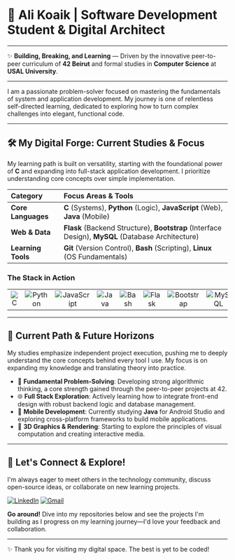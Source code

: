 # 🚀 Ali Koaik | Software Development Student & Digital Architect

***
✨ **Building, Breaking, and Learning** — Driven by the innovative peer-to-peer curriculum of **42 Beirut** and formal studies in **Computer Science** at **USAL University**.
***

I am a passionate problem-solver focused on mastering the fundamentals of system and application development. My journey is one of relentless self-directed learning, dedicated to exploring how to turn complex challenges into elegant, functional code.

---

## 🛠️ My Digital Forge: Current Studies & Focus

My learning path is built on versatility, starting with the foundational power of **C** and expanding into full-stack application development. I prioritize understanding core concepts over simple implementation.

| Category          | Focus Areas & Tools                                                                                                                                                                                                                                   |
| :---------------- | :---------------------------------------------------------------------------------------------------------------------------------------------------------------------------------------------------------------------------------------------------- |
| **Core Languages** | **C** (Systems), **Python** (Logic), **JavaScript** (Web), **Java** (Mobile)                                                                                                                                                                            |
| **Web & Data** | **Flask** (Backend Structure), **Bootstrap** (Interface Design), **MySQL** (Database Architecture)                                                                                                                                                            |
| **Learning Tools** | **Git** (Version Control), **Bash** (Scripting), **Linux** (OS Fundamentals)                                                                                                                                                                          |

### The Stack in Action
| | | | | | | | | | |
| :---: | :---: | :---: | :---: | :---: | :---: | :---: | :---: | :---: | :---: |
| ![C](https://img.shields.io/badge/C-00599C?style=for-the-badge&logo=c&logoColor=white) | ![Python](https://img.shields.io/badge/Python-3776AB?style=for-the-badge&logo=python&logoColor=white) | ![JavaScript](https://img.shields.io/badge/JavaScript-F7DF1E?style=for-the-badge&logo=javascript&logoColor=black) | ![Java](https://img.shields.io/badge/Java-ED8B00?style=for-the-badge&logo=java&logoColor=white) | ![Bash](https://img.shields.io/badge/Bash-4EAA25?style=for-the-badge&logo=gnu-bash&logoColor=white) | ![Flask](https://img.shields.io/badge/Flask-000000?style=for-the-badge&logo=flask&logoColor=white) | ![Bootstrap](https://img.shields.io/badge/Bootstrap-7952B3?style=for-the-badge&logo=bootstrap&logoColor=white) | ![MySQL](https://img.shields.io/badge/MySQL-4479A1?style=for-the-badge&logo=mysql&logoColor=white) | ![Git](https://img.shields.io/badge/Git-F05032?style=for-the-badge&logo=git&logoColor=white) | ![Linux](https://img.shields.io/badge/Linux-FCC624?style=for-the-badge&logo=linux&logoColor=black) |

---

## 🔭 Current Path & Future Horizons

My studies emphasize independent project execution, pushing me to deeply understand the core concepts behind every tool I use. My focus is on expanding my knowledge and translating theory into practice.

-   🧠 **Fundamental Problem-Solving**: Developing strong algorithmic thinking, a core strength gained through the peer-to-peer projects at 42.
-   🌐 **Full Stack Exploration**: Actively learning how to integrate front-end design with robust backend logic and database management.
-   📱 **Mobile Development**: Currently studying **Java** for Android Studio and exploring cross-platform frameworks to build mobile applications.
-   🎨 **3D Graphics & Rendering**: Starting to explore the principles of visual computation and creating interactive media.

---

## 🤝 Let's Connect & Explore!

I'm always eager to meet others in the technology community, discuss open-source ideas, or collaborate on new learning projects.

[![LinkedIn](https://img.shields.io/badge/LinkedIn-0077B5?style=for-the-badge&logo=linkedin&logoColor=white)](https://www.linkedin.com/in/ali-koaik-86a4b4272)
[![Gmail](https://img.shields.io/badge/Gmail-D14836?style=for-the-badge&logo=gmail&logoColor=white)](mailto:alikoaik004@gmail.com)

**Go around!** Dive into my repositories below and see the projects I'm building as I progress on my learning journey—I'd love your feedback and collaboration.

---

✨ Thank you for visiting my digital space. The best is yet to be coded!
